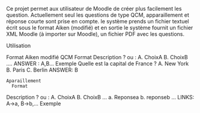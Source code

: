 Ce projet permet aux utilisateur de Moodle de créer plus facilement les question. Actuellement seul les questions de type QCM, apparaillement et réponse courte sont prise en compte. 
le système prends un fichier textuel écrit sous le format Aiken (modifié) et en sortie le système fournit un fichier XML Moodle (à importer sur Moodle), un fichier PDF avec les questions.

Utilisation

  Format Aiken modifié
    QCM
      Format
Description ? ou :
A. ChoixA
B. ChoixB
....
ANSWER : A,B...
      Exemple
Quelle est la capital de France ?
A. New York
B. Paris
C. Berlin
ANSWER: B

    Aparaillement
      Format
Description ? ou :
A. ChoixA
B. ChoixB
...
a. Reponsea
b. reponseb
...
LINKS: A->a, B->b,...
      Exemple



